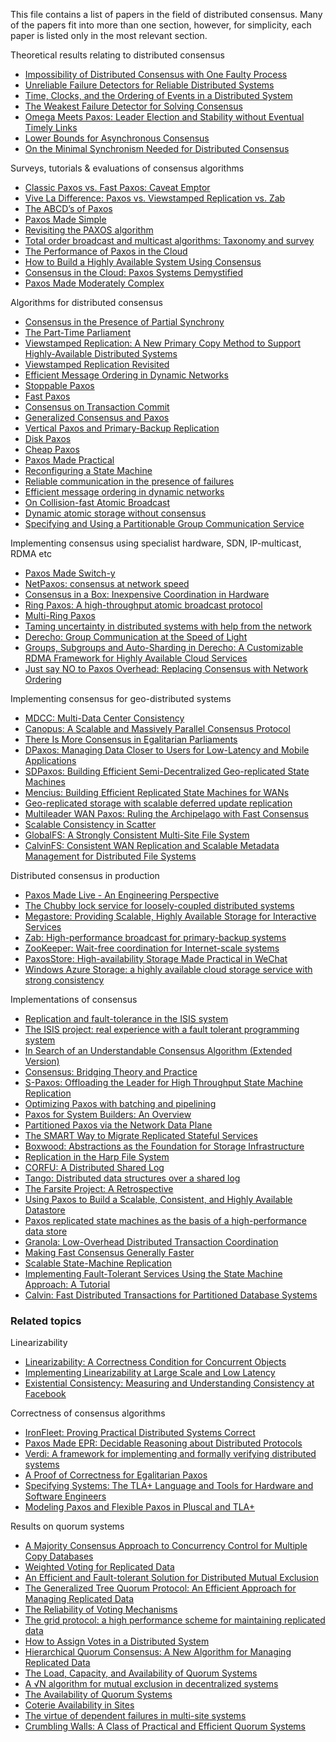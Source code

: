 This file contains a list of papers in the field of distributed consensus. Many of the papers fit into more than one section, however, for simplicity, each paper is listed only in the most relevant section.

Theoretical results relating to distributed consensus
* [Impossibility of Distributed Consensus with One Faulty Process](https://groups.csail.mit.edu/tds/papers/Lynch/jacm85.pdf)
* [Unreliable Failure Detectors for Reliable Distributed Systems](https://www.cs.utexas.edu/~lorenzo/corsi/cs380d/papers/p225-chandra.pdf)
* [Time, Clocks, and the Ordering of Events in a Distributed System](https://lamport.azurewebsites.net/pubs/time-clocks.pdf)
* [The Weakest Failure Detector for Solving Consensus](http://www.cs.utexas.edu/~lorenzo/corsi/cs380d/papers/weakestfd.pdf)
* [Omega Meets Paxos: Leader Election and Stability without Eventual Timely Links](https://www.microsoft.com/en-us/research/wp-content/uploads/2005/09/paxos-leader.pdf)
* [Lower Bounds for Asynchronous Consensus](https://lamport.azurewebsites.net/pubs/lower-bound.pdf)
* [On the Minimal Synchronism Needed for Distributed Consensus](http://citeseerx.ist.psu.edu/viewdoc/download?doi=10.1.1.456.4362&rep=rep1&type=pdf)

Surveys, tutorials & evaluations of consensus algorithms
* [Classic Paxos vs. Fast Paxos: Caveat Emptor](http://www.sysnet.ucsd.edu/sysnet/miscpapers/hotdep07.pdf)
* [Vive La Difference: Paxos vs. Viewstamped Replication vs. Zab](https://www.cs.cornell.edu/fbs/publications/vivaLaDifference.pdf)
* [The ABCD’s of Paxos](http://citeseerx.ist.psu.edu/viewdoc/download?doi=10.1.1.595.4829&rep=rep1&type=pdf)
* [Paxos Made Simple](https://lamport.azurewebsites.net/pubs/paxos-simple.pdf)
* [Revisiting the PAXOS algorithm](https://groups.csail.mit.edu/tds/papers/DePrisco/paxos-tcs.pdf)
* [Total order broadcast and multicast algorithms: Taxonomy and survey](https://dl.acm.org/citation.cfm?id=1041682)
* [The Performance of Paxos in the Cloud](https://www.cs.cornell.edu/projects/Quicksilver/public_pdfs/SRDS14.pdf)
* [How to Build a Highly Available System Using Consensus](http://citeseerx.ist.psu.edu/viewdoc/download?doi=10.1.1.72.5429&rep=rep1&type=pdf)
* [Consensus in the Cloud: Paxos Systems Demystified](https://cse.buffalo.edu/tech-reports/2016-02.pdf)
* [Paxos Made Moderately Complex](http://www.cs.cornell.edu/courses/cs7412/2011sp/paxos.pdf)

Algorithms for distributed consensus
* [Consensus in the Presence of Partial Synchrony](https://dl.acm.org/citation.cfm?id=42283)
* [The Part-Time Parliament](https://lamport.azurewebsites.net/pubs/lamport-paxos.pdf)
* [Viewstamped Replication: A New Primary Copy Method to Support Highly-Available Distributed Systems](http://pmg.csail.mit.edu/papers/vr.pdf)
* [Viewstamped Replication Revisited](http://pmg.csail.mit.edu/papers/vr-revisited.pdf)
* [Efficient Message Ordering in Dynamic Networks](https://dl.acm.org/citation.cfm?id=248062)
* [Stoppable Paxos](https://www.microsoft.com/en-us/research/wp-content/uploads/2008/04/stoppableV9.pdf)
* [Fast Paxos](https://www.microsoft.com/en-us/research/wp-content/uploads/2016/02/tr-2005-112.pdf)
* [Consensus on Transaction Commit](https://lamport.azurewebsites.net/video/consensus-on-transaction-commit.pdf)
* [Generalized Consensus and Paxos](https://www.microsoft.com/en-us/research/wp-content/uploads/2016/02/tr-2005-33.pdf)
* [Vertical Paxos and Primary-Backup Replication](https://www.microsoft.com/en-us/research/wp-content/uploads/2009/05/podc09v6.pdf)
* [Disk Paxos](https://lamport.azurewebsites.net/pubs/disk-paxos.pdf)
* [Cheap Paxos](https://lamport.azurewebsites.net/pubs/web-dsn-submission.pdf)
* [Paxos Made Practical](http://www.scs.stanford.edu/~dm/home/papers/paxos.pdf)
* [Reconfiguring a State Machine](https://lamport.azurewebsites.net/pubs/reconfiguration-tutorial.pdf)
* [Reliable communication in the presence of failures](https://dl.acm.org/citation.cfm?id=7478)
* [Efficient message ordering in dynamic networks](https://dl.acm.org/citation.cfm?id=248062)
* [On Collision-fast Atomic Broadcast](https://infoscience.epfl.ch/record/100857/files/CFAbcastTR.pdf)
* [Dynamic atomic storage without consensus](https://dl.acm.org/citation.cfm?id=1944348)
* [Specifying and Using a Partitionable Group Communication Service](https://groups.csail.mit.edu/tds/papers/Lynch/TOCS.pdf)

Implementing consensus using specialist hardware, SDN, IP-multicast, RDMA etc
* [Paxos Made Switch-y](https://www.sigcomm.org/sites/default/files/ccr/papers/2016/April/0000000-0000002.pdf)
* [NetPaxos: consensus at network speed](https://dl.acm.org/citation.cfm?id=2774999)
* [Consensus in a Box: Inexpensive Coordination in Hardware](https://www.usenix.org/system/files/conference/nsdi16/nsdi16-paper-istvan.pdf)
* [Ring Paxos: A high-throughput atomic broadcast protocol](https://ieeexplore.ieee.org/document/5544272)
* [Multi-Ring Paxos](https://ieeexplore.ieee.org/document/6263916)
* [Taming uncertainty in distributed systems with help from the network](http://www.cs.utexas.edu/falcon/papers/albatross-eurosys2015.pdf)
* [Derecho: Group Communication at the Speed of Light](https://www.cs.cornell.edu/projects/Quicksilver/public_pdfs/Derecho-Protocols.pdf)
* [Groups, Subgroups and Auto-Sharding in Derecho: A Customizable RDMA Framework for Highly Available Cloud Services](https://pdfs.semanticscholar.org/5dc4/ac5ac578fae726adcc5776d2a277f09dd9b5.pdf?_ga=2.198677487.1756250239.1559555537-1469340531.1559555537)
* [Just say NO to Paxos Overhead: Replacing Consensus with Network Ordering](https://www.usenix.org/system/files/conference/osdi16/osdi16-li.pdf)

Implementing consensus for geo-distributed systems
* [MDCC: Multi-Data Center Consistency](http://mdcc.cs.berkeley.edu/mdcc.pdf)
* [Canopus: A Scalable and Massively Parallel Consensus Protocol](https://cs.uwaterloo.ca/~bernard/Canopus.pdf)
* [There Is More Consensus in Egalitarian Parliaments](https://www.cs.cmu.edu/~dga/papers/epaxos-sosp2013.pdf)
* [DPaxos: Managing Data Closer to Users for Low-Latency and Mobile Applications](https://nawab.me/Uploads/Nawab_DPaxos_SIGMOD2018.pdf)
* [SDPaxos: Building Efficient Semi-Decentralized Geo-replicated State Machines](https://www.microsoft.com/en-us/research/publication/sdpaxos-building-efficient-semi-decentralized-geo-replicated-state-machines/)
* [Mencius: Building Efficient Replicated State Machines for WANs](https://www.usenix.org/legacy/event/osdi08/tech/full_papers/mao/mao.pdf)
* [Geo-replicated storage with scalable deferred update replication](http://citeseerx.ist.psu.edu/viewdoc/download?doi=10.1.1.724.1706&rep=rep1&type=pdf)
* [Multileader WAN Paxos: Ruling the Archipelago with Fast Consensus](https://cse.buffalo.edu/tech-reports/2017-01.pdf)
* [Scalable Consistency in Scatter](https://homes.cs.washington.edu/~tom/pubs/scatter.pdf)
* [GlobalFS: A Strongly Consistent Multi-Site File System](https://ieeexplore.ieee.org/stamp/stamp.jsp?tp=&arnumber=7794339)
* [CalvinFS: Consistent WAN Replication and Scalable Metadata Management for Distributed File Systems](https://www.usenix.org/system/files/conference/fast15/fast15-paper-thomson.pdf)

Distributed consensus in production
* [Paxos Made Live - An Engineering Perspective](https://www.cs.utexas.edu/users/lorenzo/corsi/cs380d/papers/paper2-1.pdf)
* [The Chubby lock service for loosely-coupled distributed systems](https://static.googleusercontent.com/media/research.google.com/en//archive/chubby-osdi06.pdf)
* [Megastore: Providing Scalable, Highly Available Storage for Interactive Services](http://cidrdb.org/cidr2011/Papers/CIDR11_Paper32.pdf)
* [Zab: High-performance broadcast for primary-backup systems](https://knowably-attachments.s3.amazonaws.com/u/55b69a1ce4b00ab397d67250/7c8734d3cf02154499a9b3161ef9f575/Zab_2011.pdf)
* [ZooKeeper: Wait-free coordination for Internet-scale systems](https://www.usenix.org/legacy/event/atc10/tech/full_papers/Hunt.pdf)
* [PaxosStore: High-availability Storage Made Practical in WeChat](http://www.vldb.org/pvldb/vol10/p1730-lin.pdf)
* [Windows Azure Storage: a highly available cloud storage service with strong consistency](https://dl.acm.org/citation.cfm?id=2043571)

Implementations of consensus
* [Replication and fault-tolerance in the ISIS system](https://ecommons.cornell.edu/handle/1813/6508)
* [The ISIS project: real experience with a fault tolerant programming system](https://dl.acm.org/citation.cfm?id=122133)
* [In Search of an Understandable Consensus Algorithm (Extended Version)](https://raft.github.io/raft.pdf)
* [Consensus: Bridging Theory and Practice](https://github.com/ongardie/dissertation)
* [S-Paxos: Offloading the Leader for High Throughput State Machine Replication](https://infoscience.epfl.ch/record/179912/files/2012_SPaxos-CameraReady.pdf)
* [Optimizing Paxos with batching and pipelining](https://infoscience.epfl.ch/record/189440/files/TCS.pdf)
* [Paxos for System Builders: An Overview](http://www.cnds.jhu.edu/pub/papers/psb_ladis_08.pdf)
* [Partitioned Paxos via the Network Data Plane](https://arxiv.org/abs/1901.08806meni)
* [The SMART Way to Migrate Replicated Stateful Services](https://www.microsoft.com/en-us/research/wp-content/uploads/2016/02/eurosys2006.pdf)
* [Boxwood: Abstractions as the Foundation for Storage Infrastructure](https://www.usenix.org/legacy/event/osdi04/tech/full_papers/maccormick/maccormick.pdf)
* [Replication in the Harp File System](http://www.pmg.csail.mit.edu/papers/harp.pdf)
* [CORFU: A Distributed Shared Log](https://dl.acm.org/citation.cfm?id=2535930)
* [Tango: Distributed data structures over a shared log](http://www.cs.cornell.edu/~taozou/sosp13/tangososp.pdf)
* [The Farsite Project: A Retrospective](https://www.microsoft.com/en-us/research/wp-content/uploads/2007/04/OSR2007-4aa.pdf)
* [Using Paxos to Build a Scalable, Consistent, and Highly Available Datastore](https://dl.acm.org/citation.cfm?id=1938549)
* [Paxos replicated state machines as the basis of a high-performance data store](https://dl.acm.org/citation.cfm?id=1972472)
* [Granola: Low-Overhead Distributed Transaction Coordination](https://www.usenix.org/system/files/conference/atc12/atc12-final118.pdf)
* [Making Fast Consensus Generally Faster](https://ieeexplore.ieee.org/stamp/stamp.jsp?tp=&arnumber=7579738)
* [Scalable State-Machine Replication](https://ieeexplore.ieee.org/stamp/stamp.jsp?tp=&arnumber=6903591)
* [Implementing Fault-Tolerant Services Using the State Machine Approach: A Tutorial](https://www.cs.cornell.edu/fbs/publications/SMSurvey.pdf)
* [Calvin: Fast Distributed Transactions for Partitioned Database Systems](http://cs.yale.edu/homes/thomson/publications/calvin-sigmod12.pdf)

### Related topics

Linearizability
* [Linearizability: A Correctness Condition for Concurrent Objects](https://cs.brown.edu/~mph/HerlihyW90/p463-herlihy.pdf)
* [Implementing Linearizability at Large Scale and Low Latency](https://dl.acm.org/citation.cfm?id=2815416)
* [Existential Consistency: Measuring and Understanding Consistency at Facebook](http://sigops.org/s/conferences/sosp/2015/current/2015-Monterey/printable/240-lu.pdf)

Correctness of consensus algorithms
* [IronFleet: Proving Practical Distributed Systems Correct](http://sigops.org/s/conferences/sosp/2015/current/2015-Monterey/printable/250-hawblitzel.pdf)
* [Paxos Made EPR: Decidable Reasoning about Distributed Protocols](https://dl.acm.org/citation.cfm?doid=3152284.3140568)
* [Verdi: A framework for implementing and formally verifying distributed systems](https://homes.cs.washington.edu/~ztatlock/pubs/verdi-wilcox-pldi15.pdf)
* [A Proof of Correctness for Egalitarian Paxos](http://www.cs.cmu.edu/~imoraru/epaxos/tr.pdf)
* [Specifying Systems: The TLA+ Language and Tools for Hardware and Software Engineers](https://lamport.azurewebsites.net/tla/book-02-08-08.pdf)
* [Modeling Paxos and Flexible Paxos in Pluscal and TLA+](http://muratbuffalo.blogspot.com/2016/11/modeling-paxos-and-flexible-paxos-in.html)

Results on quorum systems
* [A Majority Consensus Approach to Concurrency Control for Multiple Copy Databases](https://dl.acm.org/citation.cfm?id=320076)
* [Weighted Voting for Replicated Data](http://pages.cs.wisc.edu/~remzi/Classes/739/Fall2015/Papers/gifford79.pdf)
* [An Efficient and Fault-tolerant Solution for Distributed Mutual Exclusion](https://users.soe.ucsc.edu/~scott/courses/Fall11/221/Papers/Sync/agrawal-tocs91.pdf)
* [The Generalized Tree Quorum Protocol: An Efficient Approach for Managing Replicated Data](https://dl.acm.org/citation.cfm?id=146935)
* [The Reliability of Voting Mechanisms](https://ieeexplore.ieee.org/stamp/stamp.jsp?arnumber=1676860)
* [The grid protocol: a high performance scheme for maintaining replicated data](https://ieeexplore.ieee.org/abstract/document/180609)
* [How to Assign Votes in a Distributed System](https://dl.acm.org/citation.cfm?id=4223)
* [Hierarchical Quorum Consensus: A New Algorithm for Managing Replicated Data](https://ieeexplore.ieee.org/stamp/stamp.jsp?arnumber=83661)
* [The Load, Capacity, and Availability of Quorum Systems](https://epubs.siam.org/doi/pdf/10.1137/S0097539795281232)
* [A √N algorithm for mutual exclusion in decentralized systems](https://dl.acm.org/citation.cfm?id=214445)
* [The Availability of Quorum Systems](https://pdfs.semanticscholar.org/ab7d/30f7a808173bc305d679262f9838869cb681.pdf)
* [Coterie Availability in Sites](https://link.springer.com/chapter/10.1007/11561927_3)
* [The virtue of dependent failures in multi-site systems](https://dl.acm.org/citation.cfm?id=1973401)
* [Crumbling Walls: A Class of Practical and Efficient Quorum Systems](https://link.springer.com/article/10.1007/s004460050027)
